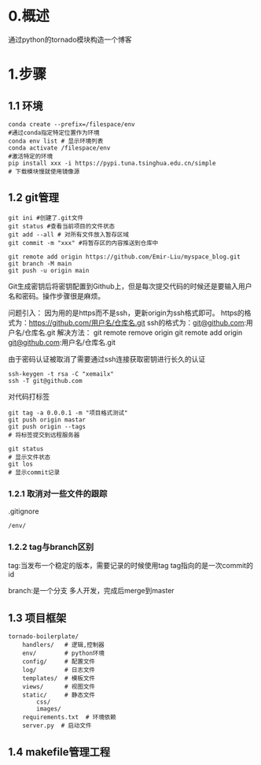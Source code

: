 # 0.概述
通过python的tornado模块构造一个博客

# 1.步骤

## 1.1 环境
```
conda create --prefix=/filespace/env 
#通过conda指定特定位置作为环境
conda env list # 显示环境列表
conda activate /filespace/env 
#激活特定的环境
pip install xxx -i https://pypi.tuna.tsinghua.edu.cn/simple
# 下载模块慢就使用镜像源
```

## 1.2 git管理

```
git ini #创建了.git文件
git status #查看当前项目的文件状态
git add --all # 对所有文件放入暂存区域
git commit -m "xxx" #将暂存区的内容推送到仓库中

git remote add origin https://github.com/Emir-Liu/myspace_blog.git
git branch -M main
git push -u origin main
```

Git生成密钥后将密钥配置到Github上，但是每次提交代码的时候还是要输入用户名和密码。操作步骤很是麻烦。

问题引入：
因为用的是https而不是ssh，更新origin为ssh格式即可。
https的格式为：https://github.com/用户名/仓库名.git
ssh的格式为：git@github.com:用户名/仓库名.git
解决方法：
git remote remove origin
git remote add origin git@github.com:用户名/仓库名.git


由于密码认证被取消了需要通过ssh连接获取密钥进行长久的认证
```
ssh-keygen -t rsa -C "xemailx"
ssh -T git@github.com
```
对代码打标签
```
git tag -a 0.0.0.1 -m "项目格式测试"
git push origin mastar
git push origin --tags
# 将标签提交到远程服务器

git status
# 显示文件状态
git los
# 显示commit记录
```

### 1.2.1 取消对一些文件的跟踪
.gitignore
```
/env/
```

### 1.2.2 tag与branch区别
tag:当发布一个稳定的版本，需要记录的时候使用tag
tag指向的是一次commit的id

branch:是一个分支
多人开发，完成后merge到master


## 1.3 项目框架
```
tornado-boilerplate/
    handlers/   # 逻辑,控制器
    env/        # python环境
    config/     # 配置文件
    log/        # 日志文件
    templates/  # 模板文件
    views/      # 视图文件
    static/     # 静态文件
        css/
        images/
    requirements.txt  # 环境依赖
    server.py  # 启动文件
```

## 1.4 makefile管理工程

